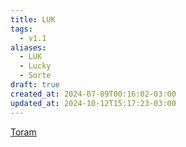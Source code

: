 ```yaml
---
title: LUK
tags:
  - v1.1
aliases:
  - LUK
  - Lucky
  - Sorte
draft: true
created_at: 2024-07-09T00:16:02-03:00
updated_at: 2024-10-12T15:17:23-03:00
---
```


[Toram](../26/Toram.md)